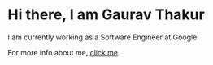 # Hi there, I am Gaurav Thakur

I am currently working as a Software Engineer at Google.

For more info about me, [click me](https://gaurav-thakur.netlify.app)
